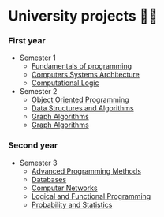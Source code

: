 # University projects :woman_technologist:
### First year 
- Semester 1
   - <a href="https://github.com/georgianapetricele/University-projects/tree/main/Semester%201/Fundamentals%20of%20programming">Fundamentals of programming</a>
   - <a href="https://github.com/georgianapetricele/University-projects/tree/main/Semester%201/ASC">Computers Systems Architecture</a>
   - <a href="Semester 1/Computational Logic">Computational Logic</a>
- Semester 2
   - <a href="https://github.com/georgianapetricele/University-projects/tree/main/Semester%202/Object%20Oriented%20Programming">Object Oriented Programming</a>
   - <a href="https://github.com/georgianapetricele/University-projects/tree/main/Semester%202/Data%20Structures%20and%20Algorithms">Data Structures and Algorithms</a>
   - <a href="Semester 2/Graph Algorithms">Graph Algorithms</a>
   - <a href="Semester 2/Operating Systems">Graph Algorithms</a>
### Second year
- Semester 3
   - <a href="https://github.com/georgianapetricele/University-projects/tree/main/Semester%203%20/Advanced%20programming%20methods">Advanced Programming Methods</a>
   - <a href="https://github.com/georgianapetricele/University-projects/tree/main/Semester%203%20/Databases">Databases</a>
   - <a href="https://github.com/georgianapetricele/University-projects/tree/main/Semester%203%20/Computer%20Networks">Computer Networks</a>
   - <a href="Semester 3 /Functional and Logic Programming">Logical and Functional Programming</a>
   - <a href="Semester 3 /Probability and Statistics">Probability and Statistics</a>
